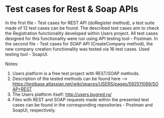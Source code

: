 # Test cases for Rest & Soap APIs

In the first file - Test cases for REST API (doRegister method), a test suite made of 12 test cases can be found. The described test cases aim to check the Registration functionality developed within Users project. All test cases designed for this functionality were run using API testing tool - Postman.
In the second file - Test cases for SOAP API (CreateCompany method), the new company creation functionality was tested via 16 test cases. Used testing tool - SoapUI.

Notes:
1. Users platform is a free test project with REST/SOAP methods.
2. Description of the tested methods can be found here --> https://testbase.atlassian.net/wiki/spaces/USERS/pages/592511089/SOAP+REST
3. The Users platform itself: http://users.bugred.ru/
4. Files with REST and SOAP requests made within the presented test cases can be found in the corresponding repositories - Postman and SoapUI, respectively.
